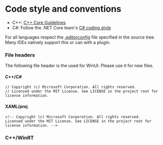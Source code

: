 # Code style and conventions

* C++: [C++ Core Guidelines](https://isocpp.github.io/CppCoreGuidelines/CppCoreGuidelines.html)
* C#: Follow the .NET Core team's [C# coding style](https://github.com/dotnet/runtime/blob/main/docs/coding-guidelines/coding-style.md)

For all languages respect the [.editorconfig](https://editorconfig.org/) file 
specified in the source tree. Many IDEs natively support this or can with a 
plugin.

### File headers

The following file header is the used for WinUI. Please use it for new files.

#### C++/C#
```
// Copyright (c) Microsoft Corporation. All rights reserved.
// Licensed under the MIT License. See LICENSE in the project root for license information.
```

#### XAML/proj

```
<!-- Copyright (c) Microsoft Corporation. All rights reserved. Licensed under the MIT License. See LICENSE in the project root for license information. -->
```

### C++/WinRT
